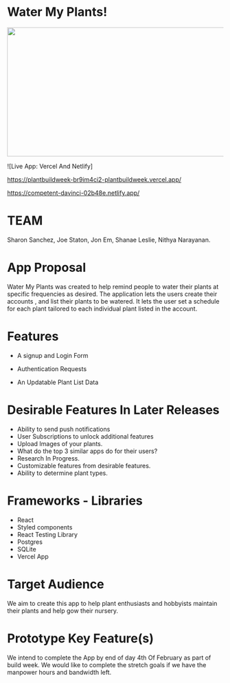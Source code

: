 # Water My Plants!
<img src="https://images.unsplash.com/photo-1470058869958-2a77ade41c02?ixlib=rb-1.2.1&ixid=MnwxMjA3fDB8MHxwaG90by1wYWdlfHx8fGVufDB8fHx8&auto=format&fit=crop&w=2670&q=80" width="1000" height="300">

![Live App: Vercel And Netlify]

https://plantbuildweek-br9im4ci2-plantbuildweek.vercel.app/

https://competent-davinci-02b48e.netlify.app/

 # TEAM

Sharon Sanchez, Joe Staton, Jon Em, Shanae Leslie, Nithya Narayanan.

# App Proposal

Water My Plants was created to help remind people to water their plants at specific frequencies as desired. The application lets the users create their accounts , and list their plants to be watered. It lets the user set a schedule for each plant tailored to each individual plant listed in the account. 

# Features
* A signup and Login Form

* Authentication Requests

* An Updatable Plant List Data 

# Desirable Features In Later Releases

* Ability to send push notifications
* User Subscriptions to unlock additional features
* Upload Images of your plants. 
* What do the top 3 similar apps do for their users?
* Research In Progress. 
* Customizable features from desirable features.
* Ability to determine plant types.

# Frameworks - Libraries
 * React
 * Styled components
 * React Testing Library
 * Postgres 
 * SQLite
 * Vercel App 

# Target Audience
We aim to create this app to help plant enthusiasts and hobbyists maintain their plants 	and help gow their nursery.

# Prototype Key Feature(s)
We intend to complete the App by end of day 4th Of February as part of build week. We would like to complete the stretch goals if we have the manpower hours and bandwidth left. 
